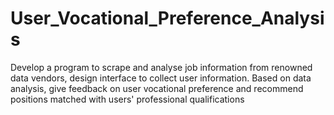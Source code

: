 # User_Vocational_Preference_Analysis

Develop a program to scrape and analyse job information from renowned data vendors, design interface 
to collect user information. Based on data analysis, give feedback on user vocational preference and 
recommend positions matched with users' professional qualifications 

